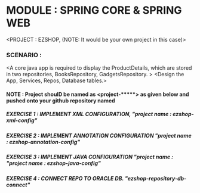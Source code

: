 # MODULE : SPRING CORE & SPRING WEB
<PROJECT : EZSHOP, (NOTE: It would be your own project in this case)>

### SCENARIO : 
<A core java app is required to display the ProductDetails, which are stored in two repositories, BooksRepository, GadgetsRepository. >
<The details should be fetched using BooksService and GadgetsServie.>
<Design the App, Services, Repos, Database tables.>
<The application should connect to Oracle Database >

#### NOTE : Project shoulD be named as <project-*****> as given below and pushed onto your github repository named <labs>

##### EXERCISE 1 : IMPLEMENT XML CONFIGURATION, "project name : ezshop-xml-config"
##### EXERCISE 2 : IMPLEMENT ANNOTATION CONFIGURATION "project name :  ezshop-annotation-config"
##### EXERCISE 3 : IMPLEMENT JAVA CONFIGURATION "project name : "project name : ezshop-java-config"
##### EXERCISE 4 : CONNECT REPO TO ORACLE DB. "ezshop-repository-db-connect"
